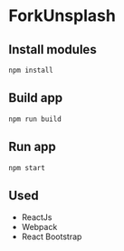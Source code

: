 # ForkUnsplash

## Install modules
`npm install`

## Build app
`npm run build`

## Run app
`npm start`

## Used
- ReactJs
- Webpack
- React Bootstrap
